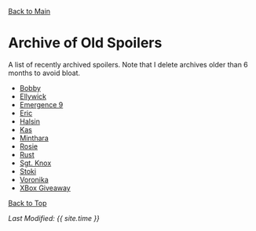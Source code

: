 [Back to Main](index.md)

# Archive of Old Spoilers

A list of recently archived spoilers. Note that I delete archives older than 6 months to avoid bloat.

* [Bobby](archive/bobby.md)
* [Ellywick](archive/ellywick.md)
* [Emergence 9](archive/emergence_9.md)
* [Eric](archive/eric.md)
* [Halsin](archive/halsin.md)
* [Kas](archive/kas.md)
* [Minthara](archive/minthara.md)
* [Rosie](archive/rosie.md)
* [Rust](archive/rust.md)
* [Sgt. Knox](archive/sgtknox.md)
* [Stoki](archive/stoki.md)
* [Voronika](archive/voronika.md)
* [XBox Giveaway](archive/xbox_giveaway_laezel.md)

[Back to Top](#top)

*Last Modified: {{ site.time }}*